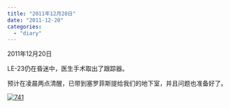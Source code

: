 ```yaml
---
title: "2011年12月20日"
date: "2011-12-20"
categories: 
  - "diary"
---
```


2011年12月20日

LE-23仍在昏迷中，医生手术取出了跟踪器。

预计在凌晨两点清醒，已带到塞罗菲斯提给我们的地下室，并且问题也准备好了。

[![](images/741.jpg "741")](http://lofyer.org/wp-content/uploads/2011/12/741.jpg)
